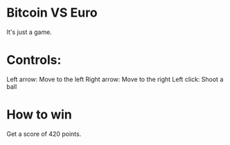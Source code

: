 # Bitcoin VS Euro
It's just a game.

# Controls:
Left arrow: Move to the left
Right arrow: Move to the right
Left click: Shoot a ball

# How to win
Get a score of 420 points.

